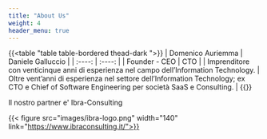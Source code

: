 ```yaml
---
title: "About Us"
weight: 4
header_menu: true
---
```


{{<table "table table-bordered thead-dark ">}}
| Domenico Auriemma | Daniele Galluccio |
| :----: | :----: |
| Founder - CEO | CTO |
| Imprenditore con venticinque anni di esperienza nel campo dell’Information Technology. | Oltre vent’anni di esperienza nel settore dell’Information Technology;  ex CTO e Chief of Software Engineering per società SaaS e Consulting. |
{{</table>}}


Il nostro partner e' Ibra-Consulting

{{< figure src="images/ibra-logo.png"  width="140" link="https://www.ibraconsulting.it/">}}